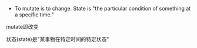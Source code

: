 + To mutate is to change. State is "the particular condition of something at a specific time."

mutate即改变

状态(state)是"某事物在特定时间的特定状态"
